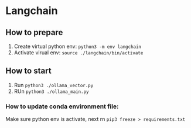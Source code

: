 # Langchain

## How to prepare
1. Create virtual python env: `python3 -m env langchain`
2. Activate virual env: `source ./langchain/bin/activate`

## How to start

1. Run `python3 ./ollama_vector.py`
2. RUn `python3 ./ollama_main.py`

### How to update conda environment file:

Make sure python env is activate, next rn `pip3 freeze > requirements.txt`
